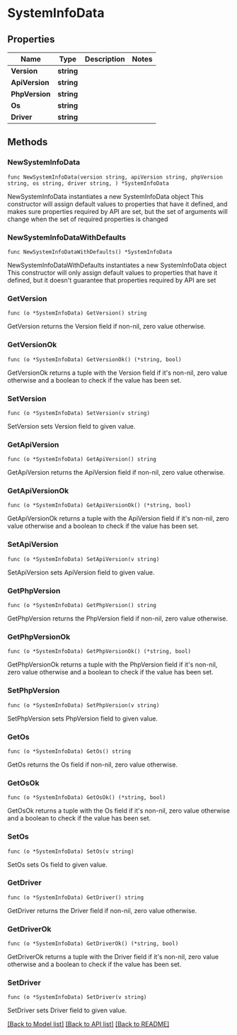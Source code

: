# SystemInfoData

## Properties

Name | Type | Description | Notes
------------ | ------------- | ------------- | -------------
**Version** | **string** |  | 
**ApiVersion** | **string** |  | 
**PhpVersion** | **string** |  | 
**Os** | **string** |  | 
**Driver** | **string** |  | 

## Methods

### NewSystemInfoData

`func NewSystemInfoData(version string, apiVersion string, phpVersion string, os string, driver string, ) *SystemInfoData`

NewSystemInfoData instantiates a new SystemInfoData object
This constructor will assign default values to properties that have it defined,
and makes sure properties required by API are set, but the set of arguments
will change when the set of required properties is changed

### NewSystemInfoDataWithDefaults

`func NewSystemInfoDataWithDefaults() *SystemInfoData`

NewSystemInfoDataWithDefaults instantiates a new SystemInfoData object
This constructor will only assign default values to properties that have it defined,
but it doesn't guarantee that properties required by API are set

### GetVersion

`func (o *SystemInfoData) GetVersion() string`

GetVersion returns the Version field if non-nil, zero value otherwise.

### GetVersionOk

`func (o *SystemInfoData) GetVersionOk() (*string, bool)`

GetVersionOk returns a tuple with the Version field if it's non-nil, zero value otherwise
and a boolean to check if the value has been set.

### SetVersion

`func (o *SystemInfoData) SetVersion(v string)`

SetVersion sets Version field to given value.


### GetApiVersion

`func (o *SystemInfoData) GetApiVersion() string`

GetApiVersion returns the ApiVersion field if non-nil, zero value otherwise.

### GetApiVersionOk

`func (o *SystemInfoData) GetApiVersionOk() (*string, bool)`

GetApiVersionOk returns a tuple with the ApiVersion field if it's non-nil, zero value otherwise
and a boolean to check if the value has been set.

### SetApiVersion

`func (o *SystemInfoData) SetApiVersion(v string)`

SetApiVersion sets ApiVersion field to given value.


### GetPhpVersion

`func (o *SystemInfoData) GetPhpVersion() string`

GetPhpVersion returns the PhpVersion field if non-nil, zero value otherwise.

### GetPhpVersionOk

`func (o *SystemInfoData) GetPhpVersionOk() (*string, bool)`

GetPhpVersionOk returns a tuple with the PhpVersion field if it's non-nil, zero value otherwise
and a boolean to check if the value has been set.

### SetPhpVersion

`func (o *SystemInfoData) SetPhpVersion(v string)`

SetPhpVersion sets PhpVersion field to given value.


### GetOs

`func (o *SystemInfoData) GetOs() string`

GetOs returns the Os field if non-nil, zero value otherwise.

### GetOsOk

`func (o *SystemInfoData) GetOsOk() (*string, bool)`

GetOsOk returns a tuple with the Os field if it's non-nil, zero value otherwise
and a boolean to check if the value has been set.

### SetOs

`func (o *SystemInfoData) SetOs(v string)`

SetOs sets Os field to given value.


### GetDriver

`func (o *SystemInfoData) GetDriver() string`

GetDriver returns the Driver field if non-nil, zero value otherwise.

### GetDriverOk

`func (o *SystemInfoData) GetDriverOk() (*string, bool)`

GetDriverOk returns a tuple with the Driver field if it's non-nil, zero value otherwise
and a boolean to check if the value has been set.

### SetDriver

`func (o *SystemInfoData) SetDriver(v string)`

SetDriver sets Driver field to given value.



[[Back to Model list]](../README.md#documentation-for-models) [[Back to API list]](../README.md#documentation-for-api-endpoints) [[Back to README]](../README.md)


